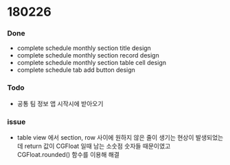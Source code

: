 # 180226

### Done
- complete schedule monthly section title design
- complete schedule monthly section record design
- complete schedule monthly section table cell design
- complete schedule tab add button design

### Todo
- 공통 팀 정보 앱 시작시에 받아오기

### issue
- table view 에서 section, row 사이에 원하지 않은 줄이 생기는 현상이 발생되었는데 return 값이 CGFloat 일때 남는 소숫점 숫자들 때문이였고 CGFloat.rounded() 함수를 이용해 해결
